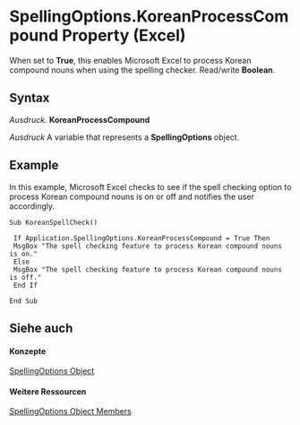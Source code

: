 
# SpellingOptions.KoreanProcessCompound Property (Excel)

When set to  **True**, this enables Microsoft Excel to process Korean compound nouns when using the spelling checker. Read/write **Boolean**.


## Syntax

 _Ausdruck_. **KoreanProcessCompound**

 _Ausdruck_ A variable that represents a **SpellingOptions** object.


## Example

In this example, Microsoft Excel checks to see if the spell checking option to process Korean compound nouns is on or off and notifies the user accordingly.


```
Sub KoreanSpellCheck() 
 
 If Application.SpellingOptions.KoreanProcessCompound = True Then 
 MsgBox "The spell checking feature to process Korean compound nouns is on." 
 Else 
 MsgBox "The spell checking feature to process Korean compound nouns is off." 
 End If 
 
End Sub
```


## Siehe auch


#### Konzepte


[SpellingOptions Object](3ba7d0b4-bebb-0cc9-cb50-066d1c19d876.md)
#### Weitere Ressourcen


[SpellingOptions Object Members](http://msdn.microsoft.com/library/d25612d9-256d-de1b-e89b-0440f37d9caa%28Office.15%29.aspx)